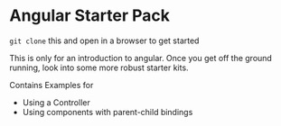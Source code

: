 # Angular Starter Pack
`git clone` this and open in a browser to get started

This is only for an introduction to angular. Once you get off the ground running, look into some more robust starter kits.

Contains Examples for 
- Using a Controller
- Using components with parent-child bindings